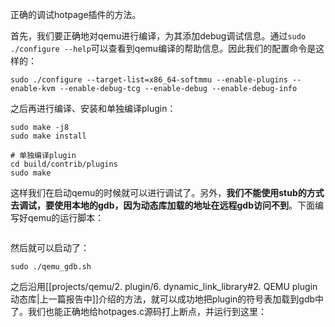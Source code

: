正确的调试hotpage插件的方法。

首先，我们要正确地对qemu进行编译，为其添加debug调试信息。通过`sudo ./configure --help`可以查看到qemu编译的帮助信息。因此我们的配置命令是这样的：

```shell
sudo ./configure --target-list=x86_64-softmmu --enable-plugins --enable-kvm --enable-debug-tcg --enable-debug --enable-debug-info
```

之后再进行编译、安装和单独编译plugin：

```shell
sudo make -j8
sudo make install

# 单独编译plugin
cd build/contrib/plugins
sudo make
```

这样我们在启动qemu的时候就可以进行调试了。另外，**我们不能使用stub的方式去调试，要使用本地的gdb，因为动态库加载的地址在远程gdb访问不到**。下面编写好qemu的运行脚本：

```shell
```

然后就可以启动了：

```shell
sudo ./qemu_gdb.sh
```

之后沿用[[projects/qemu/2. plugin/6. dynamic_link_library#2. QEMU plugin 动态库|上一篇报告中]]介绍的方法，就可以成功地把plugin的符号表加载到gdb中了。我们也能正确地给hotpages.c源码打上断点，并运行到这里：

